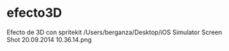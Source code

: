 efecto3D
========

Efecto de 3D con spritekit
/Users/berganza/Desktop/iOS Simulator Screen Shot 20.09.2014 10.36.14.png